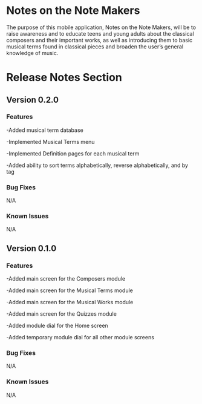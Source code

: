 # Notes on the Note Makers
The purpose of this mobile application, Notes on the Note Makers, will be to raise awareness and to educate teens and young adults about the classical composers and their important works, as well as introducing them to basic musical terms found in classical pieces and broaden the user’s general knowledge of music. 
# Release Notes Section

## Version 0.2.0
### Features
-Added musical term database 

-Implemented Musical Terms menu 

-Implemented Definition pages for each musical term 

-Added ability to sort terms alphabetically, reverse alphabetically, and by tag 

### Bug Fixes
N/A
### Known Issues
N/A

## Version 0.1.0
### Features
-Added main screen for the Composers module

-Added main screen for the Musical Terms module 

-Added main screen for the Musical Works module 

-Added main screen for the Quizzes module

-Added module dial for the Home screen

-Added temporary module dial for all other module screens

### Bug Fixes
N/A
### Known Issues
N/A
